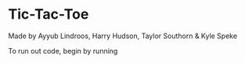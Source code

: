 # Tic-Tac-Toe

Made by Ayyub Lindroos, Harry Hudson, Taylor Southorn & Kyle Speke

To run out code, begin by running
